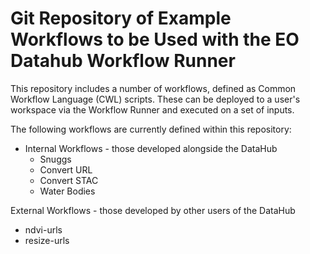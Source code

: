 # Git Repository of Example Workflows to be Used with the EO Datahub Workflow Runner
This repository includes a number of workflows, defined as Common Workflow Language (CWL) scripts. These can be deployed to a user's workspace via the Workflow Runner and executed on a set of inputs.

The following workflows are currently defined within this repository:
- Internal Workflows - those developed alongside the DataHub
  - Snuggs
  - Convert URL
  - Convert STAC
  - Water Bodies

External Workflows - those developed by other users of the DataHub
  - ndvi-urls
  - resize-urls
